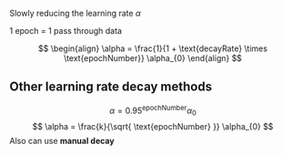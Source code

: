 
Slowly reducing the learning rate $\alpha$

1 epoch = 1 pass through data


$$
\begin{align}
\alpha = \frac{1}{1 + \text{decayRate} \times \text{epochNumber}} \alpha_{0}
\end{align}
$$


## Other learning rate decay methods
$$
\alpha = 0.95^{\text{epochNumber}} \alpha_{0}
$$
$$
\alpha = \frac{k}{\sqrt{ \text{epochNumber} }} \alpha_{0}
$$
Also can use __manual decay__

